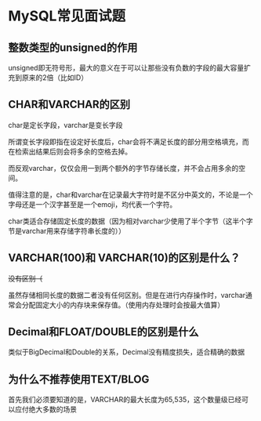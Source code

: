 # MySQL常见面试题

## 整数类型的unsigned的作用

unsigned即无符号形，最大的意义在于可以让那些没有负数的字段的最大容量扩充到原来的2倍（比如ID）

## CHAR和VARCHAR的区别

char是定长字段，varchar是变长字段

所谓变长字段即指在设定好长度后，char会将不满足长度的部分用空格填充，而在检索出结果后则会将多余的空格去掉。

而反观varchar，仅仅会用一到两个额外的字节存储长度，并不会占用多余的空间。

值得注意的是，char和varchar在记录最大字符时是不区分中英文的，不论是一个字母还是一个汉字甚至是一个emoji，均代表一个字符。

char类适合存储固定长度的数据（因为相对varchar少使用了半个字节（这半个字节是varchar用来存储字符串长度的））

## VARCHAR(100)和 VARCHAR(10)的区别是什么？

~~没有区别（~~

虽然存储相同长度的数据二者没有任何区别。但是在进行内存操作时，varchar通常会分配固定大小的内存块来保存值。（使用内存处理时会按最大值算）

## Decimal和FLOAT/DOUBLE的区别是什么

类似于BigDecimal和Double的关系，Decimal没有精度损失，适合精确的数据


## 为什么不推荐使用TEXT/BLOG

首先我们必须要知道的是，VARCHAR的最大长度为65,535，这个数量级已经可以应付绝大多数的场景

